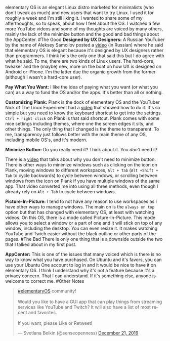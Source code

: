<!--
.. title: elementary OS Afterthoughts
.. slug: elementary-os-afterthoughts
.. date: 2019-12-22 20:12:00 UTC-05:00
.. tags: elementary OS
.. category: Sense of Freedom
.. link: 
.. description:
.. type: text
-->

elementary OS is an elegant Linux distro marketed for minimalists (who don't tweak as much) and new users that want to try Linux. I used it for roughly a week and I'm still liking it. I wanted to share some of my afterthoughts, so to speak, about how I feel about the OS. I watched a few more YouTube videos and some of my thoughts are voiced by many others, mainly the lack of the minimize button and the good and bad things about the AppCenter.
#The Good
**Designed by UX Designers:**  A Russian YouTuber by the name of Aleksey Samoilov posted a [video](https://youtu.be/ZLMSFwcS1wc) (in Russian) where he said that elementary OS is elegant because it's designed by UX designers rather than programmers. I think he's the only one that said this but I do agree with what he said. To me, there are two kinds of Linux users. The hard-core, tweaker and the (maybe) new, more on the boat on how UX is designed on Android or iPhone. I'm the latter due the organic growth from the former (although I wasn't a hard-core user).

**Pay What You Want:** I like the idea of paying what you want (or what you can) as a way to fund the OS and/or the apps. It's better than all or nothing.

**Customizing Plank:** Plank is the dock of elementary OS and the YouTuber Nick of The Linux Experiment had a [video](https://youtu.be/I9o-9uE6Iwg) that showed how to do it. It's so simple but you need to know the keyboard shortcut to get into the settings. `Ctrl + right click` on Plank is that said shortcut. Plank comes with some nice settings including themes, where one the screen edges it sits, and other things. The only thing that I changed is the theme to transparent. To me, transparency just follows better with the main theme of any OS, including mobile OS's, and it's modern.

**Minimize Button:**  Do you really need it? Think about it. You *don't* need it! 

There is a [video](https://www.youtube.com/watch?v=EZOAztvnPJI) that talks about why you don't need to minimize button. There is other ways to minimize windows such as clicking on the icon on Plank, moving windows to different workspaces, `Alt + Tab` (`Alt +Shift + Tab` to cycle backwards) to cycle between windows, or scrolling between windows from the icon on Plank if you have multiple windows of the same app. That video converted me into using all three methods, even though I already rely on `Alt + Tab` to cycle between windows.

**Picture-In-Picture:** I tend to not have any reason to use workspaces as I have other ways to manage windows. The main on is the `always on top` option but that has changed with elementary OS, at least with watching videos. On this OS, there is a mode called Picture-In-Picture. This mode allows you to select a window or a part of one and it will stick on top of any window, including the desktop. You can even resize it. It makes watching YouTube and Twich easier without the black outline or other parts of the pages.
#The Bad
There is only one thing that is a downside outside the two that I talked about in my first post.

**AppCenter:** This is one of the issues that many voiced which is there is no way to know what you have purchased. On Ubuntu and it's favors, you can use your Ubuntu One account to log in and it would be nice to have it on elementary OS. I think I understand why it's not a feature because it's a privacy concern. That I can understand. If it's something else, anyone is welcome to correct me.
#Other Notes
<blockquote class="twitter-tweet"><p lang="en" dir="ltr"><a href="https://twitter.com/hashtag/elementaryOS?src=hash&amp;ref_src=twsrc%5Etfw">#elementaryOS</a> community!<br><br>Would you like to have a GUI app that can play things from streaming services like YouTube and Twitch? It will also have a list of most recent and favorites.<br><br>If you want, please Like or Retweet!</p>&mdash; Svetlana Belkin (@senseopenness) <a href="https://twitter.com/senseopenness/status/1208508873574883331?ref_src=twsrc%5Etfw">December 21, 2019</a></blockquote> <script async src="https://platform.twitter.com/widgets.js" charset="utf-8"></script>